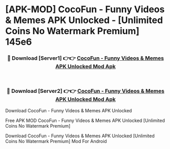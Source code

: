 # [APK-MOD] CocoFun - Funny Videos & Memes APK Unlocked - [Unlimited Coins No Watermark Premium] 145e6



<div align="center">
<h3>🔴 Download [Server1] 👉👉 <a href="https://momento.my/?title=CocoFun_-_Funny_Videos_&_Memes_APK_Unlocked">CocoFun - Funny Videos & Memes APK Unlocked Mod Apk</a></h3><br>

<h3>🔴 Download [Server2] 👉👉 <a href="https://momento.my/?title=CocoFun_-_Funny_Videos_&_Memes_APK_Unlocked">CocoFun - Funny Videos & Memes APK Unlocked Mod Apk</a></h3>
</div>



Download CocoFun - Funny Videos & Memes APK Unlocked 

Free APK MOD CocoFun - Funny Videos & Memes APK Unlocked [Unlimited Coins No Watermark Premium]

Download CocoFun - Funny Videos & Memes APK Unlocked [Unlimited Coins No Watermark Premium] Mod For Android
